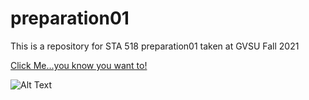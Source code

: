 # preparation01
This is a repository for STA 518 preparation01 taken at GVSU Fall 2021

[Click Me...you know you want to!](https://www.youtube.com/watch?v=dQw4w9WgXcQ)

![Alt Text](https://i.gifer.com/origin/b8/b842107e63c67d5674d17e0f576274fa_w200.gif)
